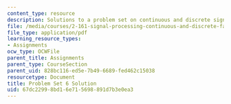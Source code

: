 ```yaml
---
content_type: resource
description: Solutions to a problem set on continuous and discrete signal processing.
file: /media/courses/2-161-signal-processing-continuous-and-discrete-fall-2008/67dc22998bd16e715698891d7b3e0ea3_ps6soln.pdf
file_type: application/pdf
learning_resource_types:
- Assignments
ocw_type: OCWFile
parent_title: Assignments
parent_type: CourseSection
parent_uid: 828bc116-ed5e-7b49-6689-fed462c15038
resourcetype: Document
title: Problem Set 6 Solution
uid: 67dc2299-8bd1-6e71-5698-891d7b3e0ea3
---
```

